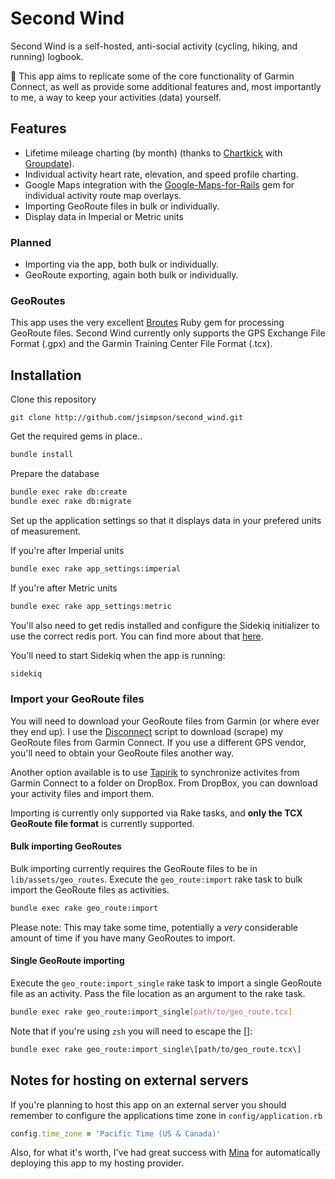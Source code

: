 # Second Wind

Second Wind is a self-hosted, anti-social activity (cycling, hiking, and running) logbook.

:running: This app aims to replicate some of the core functionality of Garmin Connect, as well as provide some additional features and, most importantly to me, a way to keep your activities (data) yourself.

## Features

+ Lifetime mileage charting (by month) (thanks to [Chartkick](https://github.com/ankane/chartkick) with [Groupdate](https://github.com/ankane/groupdate)).
+ Individual activity heart rate, elevation, and speed profile charting.
+ Google Maps integration with the [Google-Maps-for-Rails](https://github.com/apneadiving/Google-Maps-for-Rails) gem for individual activity route map overlays.
+ Importing GeoRoute files in bulk or individually.
+ Display data in Imperial or Metric units

### Planned

+ Importing via the app, both bulk or individually.
+ GeoRoute exporting, again both bulk or individually.

### GeoRoutes

This app uses the very excellent [Broutes](https://github.com/adambird/broutes) Ruby gem for processing GeoRoute files. Second Wind currently only supports the GPS Exchange File Format (.gpx) and the Garmin Training Center File Format (.tcx).

## Installation

Clone this repository

```git
git clone http://github.com/jsimpson/second_wind.git
```

Get the required gems in place..

```sh
bundle install
```

Prepare the database

```sh
bundle exec rake db:create
bundle exec rake db:migrate
```

Set up the application settings so that it displays data in your prefered units of measurement.

If you're after Imperial units

```sh
bundle exec rake app_settings:imperial
```

If you're after Metric units

```sh
bundle exec rake app_settings:metric
```

You'll also need to get redis installed and configure the Sidekiq initializer to use the correct redis port. You can find more about that [here](https://github.com/mperham/sidekiq/wiki/Using-Redis).

You'll need to start Sidekiq when the app is running:

```sh
sidekiq
```

### Import your GeoRoute files

You will need to download your GeoRoute files from Garmin (or where ever they end up). I use the [Disconnect](https://gist.github.com/jsimpson/174beffe4e32222cf4da) script to download (scrape) my GeoRoute files from Garmin Connect. If you use a different GPS vendor, you'll need to obtain your GeoRoute files another way.

Another option available is to use [Tapirik](https://tapiriik.com/) to synchronize activites from Garmin Connect to a folder on DropBox. From DropBox, you can download your activity files and import them.

Importing is currently only supported via Rake tasks, and **only the TCX GeoRoute file format** is currently supported.

#### Bulk importing GeoRoutes

Bulk importing currently requires the GeoRoute files to be in `lib/assets/geo_routes`.
Execute the `geo_route:import` rake task to bulk import the GeoRoute files as activities.

```sh
bundle exec rake geo_route:import
```

Please note: This may take some time, potentially a _very_ considerable amount of time if you have many GeoRoutes to import.

#### Single GeoRoute importing

Execute the `geo_route:import_single` rake task to import a single GeoRoute file as an activity. Pass the file location as an argument to the rake task.

```sh
bundle exec rake geo_route:import_single[path/to/geo_route.tcx]
```

Note that if you're using `zsh` you will need to escape the []:

```sh
bundle exec rake geo_route:import_single\[path/to/geo_route.tcx\]
```

## Notes for hosting on external servers

If you're planning to host this app on an external server you should remember to configure the applications time zone in `config/application.rb`

```ruby
config.time_zone = 'Pacific Time (US & Canada)'
```

Also, for what it's worth, I've had great success with [Mina](https://github.com/mina-deploy/mina) for automatically deploying this app to my hosting provider.

